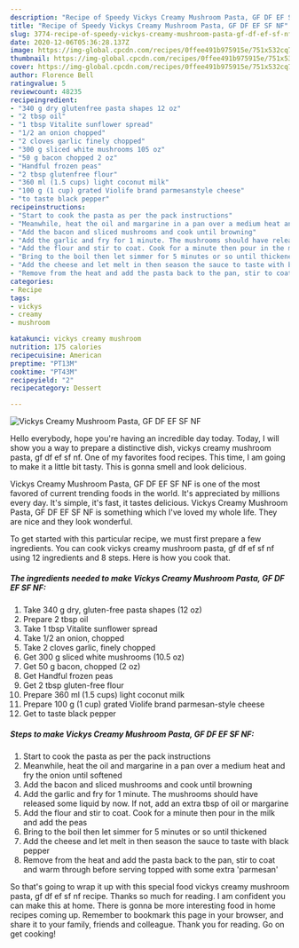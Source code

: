 ```yaml
---
description: "Recipe of Speedy Vickys Creamy Mushroom Pasta, GF DF EF SF NF"
title: "Recipe of Speedy Vickys Creamy Mushroom Pasta, GF DF EF SF NF"
slug: 3774-recipe-of-speedy-vickys-creamy-mushroom-pasta-gf-df-ef-sf-nf
date: 2020-12-06T05:36:28.137Z
image: https://img-global.cpcdn.com/recipes/0ffee491b975915e/751x532cq70/vickys-creamy-mushroom-pasta-gf-df-ef-sf-nf-recipe-main-photo.jpg
thumbnail: https://img-global.cpcdn.com/recipes/0ffee491b975915e/751x532cq70/vickys-creamy-mushroom-pasta-gf-df-ef-sf-nf-recipe-main-photo.jpg
cover: https://img-global.cpcdn.com/recipes/0ffee491b975915e/751x532cq70/vickys-creamy-mushroom-pasta-gf-df-ef-sf-nf-recipe-main-photo.jpg
author: Florence Bell
ratingvalue: 5
reviewcount: 48235
recipeingredient:
- "340 g dry glutenfree pasta shapes 12 oz"
- "2 tbsp oil"
- "1 tbsp Vitalite sunflower spread"
- "1/2 an onion chopped"
- "2 cloves garlic finely chopped"
- "300 g sliced white mushrooms 105 oz"
- "50 g bacon chopped 2 oz"
- "Handful frozen peas"
- "2 tbsp glutenfree flour"
- "360 ml (1.5 cups) light coconut milk"
- "100 g (1 cup) grated Violife brand parmesanstyle cheese"
- "to taste black pepper"
recipeinstructions:
- "Start to cook the pasta as per the pack instructions"
- "Meanwhile, heat the oil and margarine in a pan over a medium heat and fry the onion until softened"
- "Add the bacon and sliced mushrooms and cook until browning"
- "Add the garlic and fry for 1 minute. The mushrooms should have released some liquid by now. If not, add an extra tbsp of oil or margarine"
- "Add the flour and stir to coat. Cook for a minute then pour in the milk and add the peas"
- "Bring to the boil then let simmer for 5 minutes or so until thickened"
- "Add the cheese and let melt in then season the sauce to taste with black pepper"
- "Remove from the heat and add the pasta back to the pan, stir to coat and warm through before serving topped with some extra &#39;parmesan&#39;"
categories:
- Recipe
tags:
- vickys
- creamy
- mushroom

katakunci: vickys creamy mushroom 
nutrition: 175 calories
recipecuisine: American
preptime: "PT13M"
cooktime: "PT43M"
recipeyield: "2"
recipecategory: Dessert

---
```



![Vickys Creamy Mushroom Pasta, GF DF EF SF NF](https://img-global.cpcdn.com/recipes/0ffee491b975915e/751x532cq70/vickys-creamy-mushroom-pasta-gf-df-ef-sf-nf-recipe-main-photo.jpg)

Hello everybody, hope you're having an incredible day today. Today, I will show you a way to prepare a distinctive dish, vickys creamy mushroom pasta, gf df ef sf nf. One of my favorites food recipes. This time, I am going to make it a little bit tasty. This is gonna smell and look delicious.

Vickys Creamy Mushroom Pasta, GF DF EF SF NF is one of the most favored of current trending foods in the world. It's appreciated by millions every day. It's simple, it's fast, it tastes delicious. Vickys Creamy Mushroom Pasta, GF DF EF SF NF is something which I've loved my whole life. They are nice and they look wonderful.




To get started with this particular recipe, we must first prepare a few ingredients. You can cook vickys creamy mushroom pasta, gf df ef sf nf using 12 ingredients and 8 steps. Here is how you cook that.

<!--inarticleads1-->

##### The ingredients needed to make Vickys Creamy Mushroom Pasta, GF DF EF SF NF:

1. Take 340 g dry, gluten-free pasta shapes (12 oz)
1. Prepare 2 tbsp oil
1. Take 1 tbsp Vitalite sunflower spread
1. Take 1/2 an onion, chopped
1. Take 2 cloves garlic, finely chopped
1. Get 300 g sliced white mushrooms (10.5 oz)
1. Get 50 g bacon, chopped (2 oz)
1. Get Handful frozen peas
1. Get 2 tbsp gluten-free flour
1. Prepare 360 ml (1.5 cups) light coconut milk
1. Prepare 100 g (1 cup) grated Violife brand parmesan-style cheese
1. Get to taste black pepper




<!--inarticleads2-->

##### Steps to make Vickys Creamy Mushroom Pasta, GF DF EF SF NF:

1. Start to cook the pasta as per the pack instructions
1. Meanwhile, heat the oil and margarine in a pan over a medium heat and fry the onion until softened
1. Add the bacon and sliced mushrooms and cook until browning
1. Add the garlic and fry for 1 minute. The mushrooms should have released some liquid by now. If not, add an extra tbsp of oil or margarine
1. Add the flour and stir to coat. Cook for a minute then pour in the milk and add the peas
1. Bring to the boil then let simmer for 5 minutes or so until thickened
1. Add the cheese and let melt in then season the sauce to taste with black pepper
1. Remove from the heat and add the pasta back to the pan, stir to coat and warm through before serving topped with some extra &#39;parmesan&#39;




So that's going to wrap it up with this special food vickys creamy mushroom pasta, gf df ef sf nf recipe. Thanks so much for reading. I am confident you can make this at home. There is gonna be more interesting food in home recipes coming up. Remember to bookmark this page in your browser, and share it to your family, friends and colleague. Thank you for reading. Go on get cooking!
